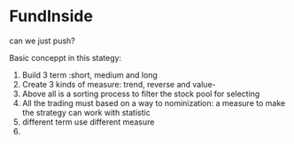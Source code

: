 # FundInside
can we just push?

Basic conceppt in this stategy:
1. Build 3 term :short, medium and long
2. Create 3 kinds of measure: trend, reverse and value-
3. Above all is a sorting process to filter the stock pool for selecting
4. All the trading must based on a way to nominization: a measure to make
the strategy can work with statistic
5. different term use different measure
6. 
